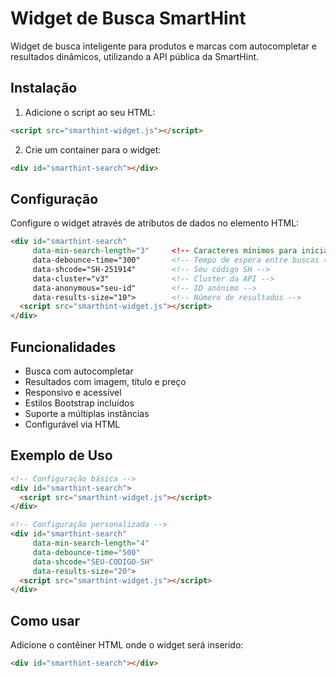 # Widget de Busca SmartHint

Widget de busca inteligente para produtos e marcas com autocompletar e resultados dinâmicos, utilizando a API pública da SmartHint.

## Instalação

1. Adicione o script ao seu HTML:
```html
<script src="smarthint-widget.js"></script>
```

2. Crie um container para o widget:
```html
<div id="smarthint-search"></div>
```

## Configuração

Configure o widget através de atributos de dados no elemento HTML:

```html
<div id="smarthint-search"
     data-min-search-length="3"     <!-- Caracteres mínimos para iniciar busca -->
     data-debounce-time="300"       <!-- Tempo de espera entre buscas (ms) -->
     data-shcode="SH-251914"        <!-- Seu código SH -->
     data-cluster="v3"              <!-- Cluster da API -->
     data-anonymous="seu-id"        <!-- ID anônimo -->
     data-results-size="10">        <!-- Número de resultados -->
  <script src="smarthint-widget.js"></script>
</div>
```

## Funcionalidades

- Busca com autocompletar
- Resultados com imagem, título e preço
- Responsivo e acessível
- Estilos Bootstrap incluídos
- Suporte a múltiplas instâncias
- Configurável via HTML

## Exemplo de Uso

```html
<!-- Configuração básica -->
<div id="smarthint-search">
  <script src="smarthint-widget.js"></script>
</div>

<!-- Configuração personalizada -->
<div id="smarthint-search"
     data-min-search-length="4"
     data-debounce-time="500"
     data-shcode="SEU-CODIGO-SH"
     data-results-size="20">
  <script src="smarthint-widget.js"></script>
</div>
```

## Como usar

Adicione o contêiner HTML onde o widget será inserido:

```html
<div id="smarthint-search"></div>

